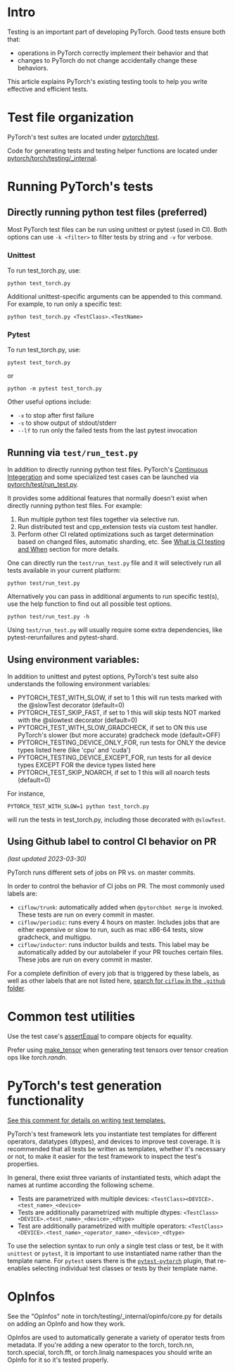 # Intro

Testing is an important part of developing PyTorch. Good tests ensure both that:

- operations in PyTorch correctly implement their behavior and that
- changes to PyTorch do not change accidentally change these behaviors.

This article explains PyTorch's existing testing tools to help you write effective and efficient tests.

# Test file organization

PyTorch's test suites are located under [pytorch/test](https://github.com/pytorch/pytorch/tree/master/test).

Code for generating tests and testing helper functions are located under [pytorch/torch/testing/_internal](https://github.com/pytorch/pytorch/tree/master/torch/testing/_internal).

# Running PyTorch's tests

## Directly running python test files (preferred)

Most PyTorch test files can be run using unittest or pytest (used in CI).  Both options can use `-k <filter>` to filter tests by string and `-v` for verbose.

### Unittest

To run test_torch.py, use:

```
python test_torch.py
```

Additional unittest-specific arguments can be appended to this command. For example, to run only a specific test:

```
python test_torch.py <TestClass>.<TestName>
```

### Pytest

To run test_torch.py, use:
```
pytest test_torch.py
```
or
```
python -m pytest test_torch.py
```

Other useful options include:
* `-x` to stop after first failure
* `-s` to show output of stdout/stderr
* `--lf` to run only the failed tests from the last pytest invocation

## Running via `test/run_test.py`

In addition to directly running python test files. PyTorch's [Continuous Integeration](https://github.com/pytorch/pytorch/wiki/Continuous-Integration) and some specialized test cases can be launched via [pytorch/test/run_test.py](https://github.com/pytorch/pytorch/tree/master/test/run_test.py).

It provides some additional features that normally doesn't exist when directly running python test files. For example:
1. Run multiple python test files together via selective run.
2. Run distributed test and cpp_extension tests via custom test handler.
3. Perform other CI related optimizations such as target determination based on changed files, automatic sharding, etc. See [What is CI testing and When](https://github.com/pytorch/pytorch/wiki/Continuous-Integration#what-is-ci-testing-and-when) section for more details.

One can directly run the `test/run_test.py` file and it will selectively run all tests available in your current platform:

```
python test/run_test.py
```

Alternatively you can pass in additional arguments to run specific test(s), use the help function to find out all possible test options.

```
python test/run_test.py -h
```
Using `test/run_test.py` will usually require some extra dependencies, like pytest-rerunfailures and pytest-shard.

## Using environment variables:

In addition to unittest and pytest options, PyTorch's test suite also understands the following environment variables:

- PYTORCH_TEST_WITH_SLOW, if set to 1 this will run tests marked with the @slowTest decorator (default=0)
- PYTORCH_TEST_SKIP_FAST, if set to 1 this will skip tests NOT marked with the @slowtest decorator (default=0)
- PYTORCH_TEST_WITH_SLOW_GRADCHECK, if set to ON this use PyTorch's slower (but more accurate) gradcheck mode (default=OFF)
- PYTORCH_TESTING_DEVICE_ONLY_FOR, run tests for ONLY the device types listed here (like 'cpu' and 'cuda')
- PYTORCH_TESTING_DEVICE_EXCEPT_FOR, run tests for all device types EXCEPT FOR the device types listed here
- PYTORCH_TEST_SKIP_NOARCH, if set to 1 this will all noarch tests (default=0)

For instance,
```
PYTORCH_TEST_WITH_SLOW=1 python test_torch.py
```
will run the tests in test_torch.py, including those decorated with `@slowTest`.


## Using Github label to control CI behavior on PR

_(last updated 2023-03-30)_

PyTorch runs different sets of jobs on PR vs. on master commits.

In order to control the behavior of CI jobs on PR. The most commonly used labels are:
- `ciflow/trunk`: automatically added when `@pytorchbot merge` is invoked.  These tests are run on every commit in master.
- `ciflow/periodic`: runs every 4 hours on master.  Includes jobs that are either expensive or slow to run, such as mac x86-64 tests, slow gradcheck, and multigpu.
- `ciflow/inductor`: runs inductor builds and tests.  This label may be automatically added by our autolabeler if your PR touches certain files.  These jobs are run on every commit in master.

For a complete definition of every job that is triggered by these labels, as well as other labels that are not listed here, [search for `ciflow` in the `.github` folder](https://github.com/search?q=repo%3Apytorch%2Fpytorch+ciflow+path%3A.github%2F**%2F*.yml&type=code).

# Common test utilities

Use the test case's [assertEqual](https://github.com/pytorch/pytorch/blob/0e7b5ea6c003b763603d8ca0fe12f476fdf9bf32/torch/testing/_internal/common_utils.py#L1277) to compare objects for equality.

Prefer using [make_tensor](https://github.com/pytorch/pytorch/blob/0e7b5ea6c003b763603d8ca0fe12f476fdf9bf32/torch/testing/_internal/common_utils.py#L1744) when generating test tensors over tensor creation ops like _torch.randn_.

# PyTorch's test generation functionality

[See this comment for details on writing test templates.](https://github.com/pytorch/pytorch/blob/0baad214b07ad35be1f10100168ed761cc7c51c0/torch/testing/_internal/common_device_type.py#L25)

PyTorch's test framework lets you instantiate test templates for different operators, datatypes (dtypes), and devices to improve test coverage. It is recommended that all tests be written as templates, whether it's necessary or not, to make it easier for the test framework to inspect the test's properties.

In general, there exist three variants of instantiated tests, which adapt the names at runtime according the following scheme.

- Tests are parametrized with multiple devices:  `<TestClass><DEVICE>.<test_name>_<device>`
- Tests are additionally parametrized with multiple dtypes: `<TestClass><DEVICE>.<test_name>_<device>_<dtype>`
- Test are additionally parametrized with multiple operators: `<TestClass><DEVICE>.<test_name>_<operator_name>_<device>_<dtype>`

To use the selection syntax to run only a single test class or test, be it with `unittest` or `pytest`, it is important to use instantiated name rather than the template name. For `pytest` users there is the [`pytest-pytorch`](https://labs.quansight.org/blog/2021/06/pytest-pytorch/) plugin, that re-enables selecting individual test classes or tests by their template name.

# OpInfos

See the "OpInfos" note in torch/testing/_internal/opinfo/core.py for details on adding an OpInfo and how they work.

OpInfos are used to automatically generate a variety of operator tests from metadata. If you're adding a new operator to the torch, torch.nn, torch.special, torch.fft, or torch.linalg namespaces you should write an OpInfo for it so it's tested properly.
